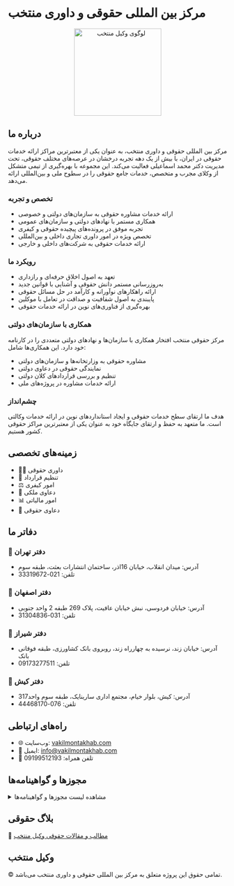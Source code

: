 # مرکز بین المللی حقوقی و داوری منتخب

<p align="center">
  <img src="https://biaupload.com/do.php?imgf=org-fa48918eec4c1.jpeg" alt="لوگوی وکیل منتخب" width="200"/>
</p>

## درباره ما

مرکز بین المللی حقوقی و داوری منتخب، به عنوان یکی از معتبرترین مراکز ارائه خدمات حقوقی در ایران، با بیش از یک دهه تجربه درخشان در عرصه‌های مختلف حقوقی، تحت مدیریت دکتر محمد اسماعیلی فعالیت می‌کند. این مجموعه با بهره‌گیری از تیمی متشکل از وکلای مجرب و متخصص، خدمات جامع حقوقی را در سطوح ملی و بین‌المللی ارائه می‌دهد.

### تخصص و تجربه
- ارائه خدمات مشاوره حقوقی به سازمان‌های دولتی و خصوصی
- همکاری مستمر با نهادهای دولتی و سازمان‌های عمومی
- تجربه موفق در پرونده‌های پیچیده حقوقی و کیفری
- تخصص ویژه در امور داوری تجاری داخلی و بین‌المللی
- ارائه خدمات حقوقی به شرکت‌های داخلی و خارجی

### رویکرد ما
- تعهد به اصول اخلاق حرفه‌ای و رازداری
- به‌روزرسانی مستمر دانش حقوقی و آشنایی با قوانین جدید
- ارائه راهکارهای نوآورانه و کارآمد در حل مسائل حقوقی
- پایبندی به اصول شفافیت و صداقت در تعامل با موکلین
- بهره‌گیری از فناوری‌های نوین در ارائه خدمات حقوقی

### همکاری با سازمان‌های دولتی
مرکز حقوقی منتخب افتخار همکاری با سازمان‌ها و نهادهای دولتی متعددی را در کارنامه خود دارد. این همکاری‌ها شامل:
- مشاوره حقوقی به وزارتخانه‌ها و سازمان‌های دولتی
- نمایندگی حقوقی در دعاوی دولتی
- تنظیم و بررسی قراردادهای کلان دولتی
- ارائه خدمات مشاوره در پروژه‌های ملی

### چشم‌انداز
هدف ما ارتقای سطح خدمات حقوقی و ایجاد استانداردهای نوین در ارائه خدمات وکالتی است. ما متعهد به حفظ و ارتقای جایگاه خود به عنوان یکی از معتبرترین مراکز حقوقی کشور هستیم.

## زمینه‌های تخصصی
- 👨‍⚖️ داوری حقوقی
- 📄 تنظیم قرارداد
- ⚖️ امور کیفری
- 🏢 دعاوی ملکی
- 📊 امور مالیاتی
- 💼 دعاوی حقوقی

## دفاتر ما

### 🏢 دفتر تهران
- آدرس: میدان انقلاب، خیابان 16اذر، ساختمان انتشارات بعثت، طبقه سوم
- تلفن: 021-33319672

### 🏢 دفتر اصفهان
- آدرس: خیابان فردوسی، نبش خیابان عافیت، پلاک 269 طبقه 2 واحد جنوبی
- تلفن: 031-31304836

### 🏢 دفتر شیراز
- آدرس: خیابان زند، نرسیده به چهارراه زند، روبروی بانک کشاورزی، طبقه فوقانی بانک
- تلفن: 09173277511

### 🏢 دفتر کیش
- آدرس: کیش، بلوار خیام، مجتمع اداری سارینایک، طبقه سوم واحد317
- تلفن: 076-44468170

## راه‌های ارتباطی
- 🌐 وب‌سایت: [vakilmontakhab.com](https://vakilmontakhab.com)
- 📧 ایمیل: info@vakilmontakhab.com
- 📱 تلفن همراه: 09199512193

## مجوزها و گواهینامه‌ها
<details>
<summary>مشاهده لیست مجوزها و گواهینامه‌ها</summary>

- [مجوزها و گواهینامه‌ها](https://vakilmontakhab.com/licenses-and-certificates/)

</details>

## بلاگ حقوقی
📝 [مطالب و مقالات حقوقی وکیل منتخب](https://vakilmontakhab.com/category/blog/)

## وکیل منتخب
© تمامی حقوق این پروژه متعلق به مرکز بین المللی حقوقی و داوری منتخب می‌باشد.
